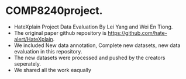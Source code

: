 # COMP8240project.   
* HateXplain Project Data Evaluation By Lei Yang and Wei En Tiong.   
* The original paper github repository is https://github.com/hate-alert/HateXplain.   
* We included New data annotation, Complete new datasets, new data evaluation in this repository.   
* The new datasets were processed and pushed by the creators seperately.     
* We shared all the work eaqually      
